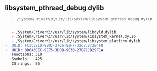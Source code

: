 ## libsystem_pthread_debug.dylib

> `/System/DriverKit/usr/lib/system/libsystem_pthread_debug.dylib`

```diff

   - /System/DriverKit/usr/lib/system/libdyld.dylib
   - /System/DriverKit/usr/lib/system/libsystem_kernel.dylib
   - /System/DriverKit/usr/lib/system/libsystem_platform.dylib
-  UUID: FC3C021D-8B02-3766-82F7-32673873E4F8
+  UUID: 0D646CEC-9E75-3D0B-9030-27B79CD29F1A
   Functions: 310
   Symbols:   425
   CStrings:  56

```
